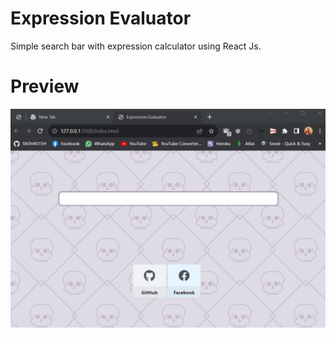 # Expression Evaluator

Simple search bar with expression calculator using React Js.

# Preview

<img src="preview/preview.gif" alt="Screenshot">
